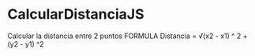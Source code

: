 # CalcularDistanciaJS
Calcular la distancia entre 2 puntos   FORMULA Distancia = √(x2 - x1) ^ 2 + (y2 - y1) ^2
